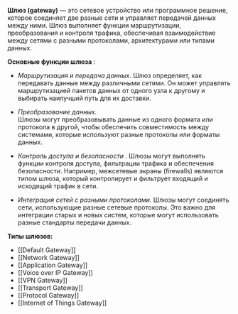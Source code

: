 **Шлюз (gateway)** — это сетевое устройство или программное решение, которое соединяет две разные сети и управляет передачей данных между ними. Шлюз выполняет функции маршрутизации, преобразования и контроля трафика, обеспечивая взаимодействие между сетями с разными протоколами, архитектурами или типами данных.

**Основные функции шлюза** : 

- *Маршрутизация и передача данных*. 
    Шлюз определяет, как передавать данные между  различными сетями. Он может управлять маршрутизацией пакетов данных от одного узла к другому и выбирать наилучший путь для их доставки.
    
- *Преобразование данных.*  
    Шлюзы могут преобразовывать данные из одного формата  или протокола в другой, чтобы обеспечить совместимость между системами, которые используют разные протоколы или форматы данных.
    
- *Контроль доступа и безопасности .*
	Шлюзы могут выполнять функции контроля доступа, фильтрации трафика и обеспечения безопасности. Например, межсетевые экраны (firewalls) являются типом шлюза, который контролирует и фильтрует входящий и исходящий трафик в сети.
	
- *Интеграция сетей с разными протоколами.*
    Шлюзы могут соединять сети, использующие разные сетевые протоколы. Это важно для интеграции старых и новых систем, которые могут использовать разные стандарты передачи данных.


**Типы шлюзов:** 
- [[Default Gateway]]
- [[Network Gateway]]
- [[Application Gateway]]
- [[Voice over IP Gateway]]
- [[VPN Gateway]]
- [[Transport Gateway]]
- [[Protocol Gateway]]
- [[Internet of Things Gateway]]